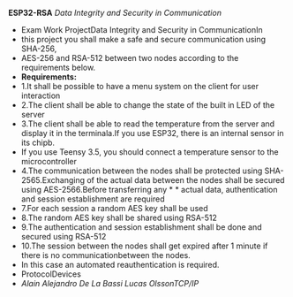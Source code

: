 **ESP32-RSA**
*Data Integrity and Security in Communication*
* Exam Work ProjectData Integrity and Security in CommunicationIn
* this project you shall make a safe and secure communication using SHA-256,
* AES-256 and RSA-512 between two nodes according to the requirements below.
* **Requirements:**
* 1.It shall be possible to have a menu system on the client for user interaction
* 2.The client shall be able to change the state of the built in LED of the server
* 3.The client shall be able to read the temperature from the server and display it in the terminala.If you use ESP32, there is an internal sensor in its chipb.
* If you use Teensy 3.5, you should connect a temperature sensor to the microcontroller
* 4.The communication between the nodes shall be protected using SHA-2565.Exchanging of the actual data between the nodes shall be secured using AES-2566.Before transferring any * * actual data, authentication and session establishment are required
* 7.For each session a random AES key shall be used
* 8.The random AES key shall be shared using RSA-512
* 9.The authentication and session establishment shall be done and secured using RSA-512
* 10.The session between the nodes shall get expired after 1 minute if there is no communicationbetween the nodes.
* In this case an automated reauthentication is required.
* ProtocolDevices
* *Alain Alejandro De La Bassi Lucas OlssonTCP/IP* 
